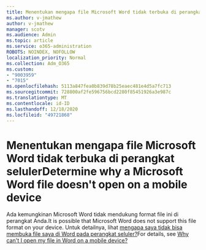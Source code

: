 ```yaml
---
title: Menentukan mengapa file Microsoft Word tidak terbuka di perangkat seluler
ms.author: v-jmathew
author: v-jmathew
manager: scotv
ms.audience: Admin
ms.topic: article
ms.service: o365-administration
ROBOTS: NOINDEX, NOFOLLOW
localization_priority: Normal
ms.collection: Adm_O365
ms.custom:
- "9003959"
- "7015"
ms.openlocfilehash: 5113a847fea0b839d78b25eaec481e4d5a7fc713
ms.sourcegitcommit: 728800af2fe596756bcd2280f85451926a3e987c
ms.translationtype: MT
ms.contentlocale: id-ID
ms.lasthandoff: 12/18/2020
ms.locfileid: "49721868"
---
```

# <a name="determine-why-a-microsoft-word-file-doesnt-open-on-a-mobile-device"></a><span data-ttu-id="b367a-102">Menentukan mengapa file Microsoft Word tidak terbuka di perangkat seluler</span><span class="sxs-lookup"><span data-stu-id="b367a-102">Determine why a Microsoft Word file doesn't open on a mobile device</span></span>

<span data-ttu-id="b367a-103">Ada kemungkinan Microsoft Word tidak mendukung format file ini di perangkat Anda.</span><span class="sxs-lookup"><span data-stu-id="b367a-103">It is possible that Microsoft Word does not support this file format on your device.</span></span> <span data-ttu-id="b367a-104">Untuk detailnya, lihat [mengapa saya tidak bisa membuka file saya di Word pada perangkat seluler?](https://go.microsoft.com/fwlink/?linkid=2135663)</span><span class="sxs-lookup"><span data-stu-id="b367a-104">For details, see [Why can't I open my file in Word on a mobile device?](https://go.microsoft.com/fwlink/?linkid=2135663)</span></span>
